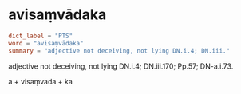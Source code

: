 # avisaṃvādaka

``` toml
dict_label = "PTS"
word = "avisaṃvādaka"
summary = "adjective not deceiving, not lying DN.i.4; DN.iii."
```

adjective not deceiving, not lying DN.i.4; DN.iii.170; Pp.57; DN\-a.i.73.

a \+ visaṃvada \+ ka

